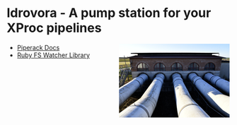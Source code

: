 # Idrovora - A pump station for your XProc pipelines

<img src="doc/idrovora.png"
     title="Idrovora by Marianna57 / Wikimedia Commons / CC-BY-SA-4.0"
     alt="Idrovora by Marianna57 / Wikimedia Commons / CC-BY-SA-4.0"
     align="right">

* [Piperack Docs](http://xmlcalabash.com/docs/reference/using-piperack.html)
* [Ruby FS Watcher Library](https://github.com/guard/listen)
